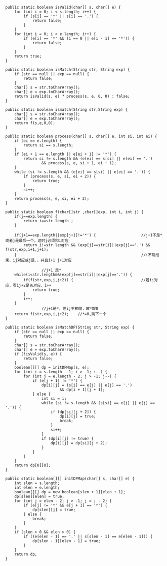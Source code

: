     public static boolean isValid(char[] s, char[] e) {
		for (int i = 0; i < s.length; i++) {
			if (s[i] == '*' || s[i] == '.') {
				return false;
			}
		}
		for (int i = 0; i < e.length; i++) {
			if (e[i] == '*' && (i == 0 || e[i - 1] == '*')) {
				return false;
			}
		}
		return true;
	}

	public static boolean isMatch(String str, String exp) {
		if (str == null || exp == null) {
			return false;
		}
		char[] s = str.toCharArray();
		char[] e = exp.toCharArray();
		return isValid(s, e) ? process(s, e, 0, 0) : false;
	}

	public static boolean ismatch(String str,String exp) {
		char[] s = str.toCharArray();
		char[] e = exp.toCharArray();
		return f(s,e,0,0);
	}
	
	public static boolean process(char[] s, char[] e, int si, int ei) {
		if (ei == e.length) {
			return si == s.length;
		}
		if (ei + 1 == e.length || e[ei + 1] != '*') {
			return si != s.length && (e[ei] == s[si] || e[ei] == '.')
					&& process(s, e, si + 1, ei + 1);
		}
		while (si != s.length && (e[ei] == s[si] || e[ei] == '.')) {
			if (process(s, e, si, ei + 2)) {
				return true;
			}
			si++;
		}
		return process(s, e, si, ei + 2);
	}

	public static boolean f(char[]str ,char[]exp, int i, int j) {
		if(j==exp.length) {
			return i==str.length ;
		}
		
		if(j+1==exp.length||exp[j+1]!='*') {					//j+1不是*或者j是最后一个，这时j必须和i对应
			return i!=str.length && (exp[j]==str[i]||exp[j]=='.') && f(str,exp,i+1,j+1);	
		}														//i不能结束，ij对应或j是.，并且i+1 j+1对应
					
					//j+1 是*
		while(i<str.length&&(exp[j]==str[i]||exp[j]=='.')) {						
			if(f(str,exp,i,j+2)) {								//若ij对应，看ij+2是否对应，i++
				return true;
			}
			i++;
		}
					//j+1是*，但ij不相同，故*取0
		return f(str,exp,i,j+2);	//*=0,跳下一个
	}
	
	public static boolean isMatchDP(String str, String exp) {
		if (str == null || exp == null) {
			return false;
		}
		char[] s = str.toCharArray();
		char[] e = exp.toCharArray();
		if (!isValid(s, e)) {
			return false;
		}
		boolean[][] dp = initDPMap(s, e);
		for (int i = s.length - 1; i > -1; i--) {
			for (int j = e.length - 2; j > -1; j--) {
				if (e[j + 1] != '*') {
					dp[i][j] = (s[i] == e[j] || e[j] == '.')
							&& dp[i + 1][j + 1];
				} else {
					int si = i;
					while (si != s.length && (s[si] == e[j] || e[j] == '.')) {
						if (dp[si][j + 2]) {
							dp[i][j] = true;
							break;
						}
						si++;
					}
					if (dp[i][j] != true) {
						dp[i][j] = dp[si][j + 2];
					}
				}
			}
		}
		return dp[0][0];
	}

	public static boolean[][] initDPMap(char[] s, char[] e) {
		int slen = s.length;
		int elen = e.length;
		boolean[][] dp = new boolean[slen + 1][elen + 1];
		dp[slen][elen] = true;
		for (int j = elen - 2; j > -1; j = j - 2) {
			if (e[j] != '*' && e[j + 1] == '*') {
				dp[slen][j] = true;
			} else {
				break;
			}
		}
		if (slen > 0 && elen > 0) {
			if ((e[elen - 1] == '.' || s[slen - 1] == e[elen - 1])) {
				dp[slen - 1][elen - 1] = true;
			}
		}
		return dp;
	}
